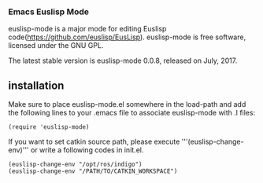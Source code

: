 ### Emacs Euslisp Mode

euslisp-mode is a major mode for editing Euslisp code(https://github.com/euslisp/EusLisp).
euslisp-mode is free software, licensed under the GNU GPL.

The latest stable version is euslisp-mode 0.0.8, released on July, 2017.

## installation
Make sure to place euslisp-mode.el somewhere in the load-path and add the following lines to your .emacs file to associate euslisp-mode with .l files:

```
(require 'euslisp-mode)
```

If you want to set catkin source path, please execute '''(euslisp-change-env)''' or write a following codes in init.el.

```
(euslisp-change-env "/opt/ros/indigo")
(euslisp-change-env "/PATH/TO/CATKIN_WORKSPACE")
```
